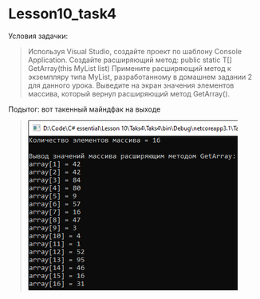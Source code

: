 # Lesson10_task4
Условия задачки:
>Используя Visual Studio, создайте проект по шаблону Console Application.
Создайте расширяющий метод: public static T[] GetArray<T>(this MyList<T> list)
Примените расширяющий метод к экземпляру типа MyList<T>, разработанному в домашнем задании 2 для данного урока.
Выведите на экран значения элементов массива, который вернул расширяющий метод GetArray().

Подытог: вот такенный майндфак на выходе
>![](Taks4/Program_output.jpg)
